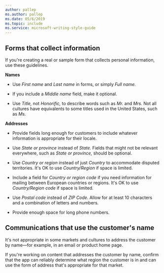 ```yaml
---
author: pallep
ms.author: pallep
ms.date: 05/6/2019
ms.topic: include
ms.service: microsoft-writing-style-guide
---
```


## Forms that collect information

If you're creating a real or sample form that collects personal information, use these guidelines.

**Names**

  - Use *First name* and *Last name* in forms, or simply *Full name.* 
  
  - If you include a *Middle name* field, make it optional. 
  
  - Use *Title,* not *Honorific,* to describe words such as *Mr.* and *Mrs.* Not all cultures have equivalents to some titles used in the United States, such as *Ms.*

**Addresses**

  - Provide fields long enough for customers to include whatever information is appropriate for their locale. 
  
  - Use *State or province* instead of *State.* Fields that might not be relevant everywhere, such as *State or province,* should be optional. 
  
  - Use *Country or region* instead of just *Country* to accommodate disputed territories. It's OK to use *Country/Region* if space is limited.
  
  - Include a field for *Country or region code* if you need information for mailing between European countries or regions. It's OK to use *Country/Region code* if space is limited.
  
  - Use *Postal code* instead of *ZIP Code.* Allow for at least 10 characters and a combination of letters and numbers. 
  
  - Provide enough space for long phone numbers. 
  
  ## Communications that use the customer's name
  
It's not appropriate in some markets and cultures to address the customer by name—for example, in an email 
or product home page. 

If you're working on content that addresses the customer by name, confirm that the app can reliably determine what 
region the customer is in and can use the form of address that's appropriate for that market.
